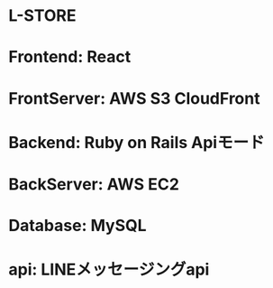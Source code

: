 # L-STORE

# Frontend: React
# FrontServer: AWS S3 CloudFront

# Backend: Ruby on Rails Apiモード
# BackServer: AWS EC2

# Database: MySQL

# api: LINEメッセージングapi

